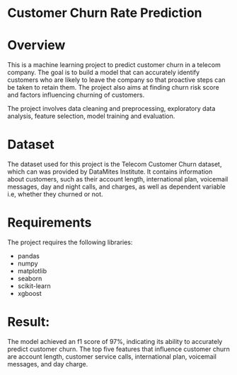 # Customer Churn Rate Prediction
# Overview
This is a machine learning project to predict customer churn in a telecom company. The goal is to build a model that can accurately identify customers who are likely to leave the company so that proactive steps can be taken to retain them. The project also aims at finding churn risk score and factors influencing churning of customers.

The project involves data cleaning and preprocessing, exploratory data analysis, feature selection, model training and evaluation.
# Dataset
The dataset used for this project is the Telecom Customer Churn dataset, which can was provided by DataMites Institute. It contains information about customers, such as their account length, international plan, voicemail messages, day and night calls, and charges, as well as dependent variable i.e, whether they churned or not.

# Requirements
The project requires the following libraries:

* pandas
* numpy
* matplotlib
* seaborn
* scikit-learn
* xgboost

# Result:
The model achieved an f1 score of 97%, indicating its ability to accurately predict customer churn. The top five features that influence customer churn are account length, customer service calls, international plan, voicemail messages, and day charge.
